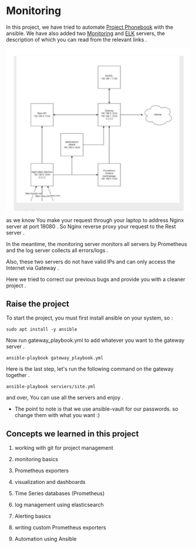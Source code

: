 # Monitoring

In this project, we have tried to automate [Project Phonebook](https://github.com/Ygn-Amirjani/Phonebook) with the ansible. We have also added two [Monitoring](https://github.com/MinaMohammadi/Monitoring/tree/master/roles/monitoring-server) and [ELK](https://github.com/MinaMohammadi/Monitoring/tree/master/roles/elk) servers, the description of which you can read from the relevant links .

![Project outline](ProjectImage/photo5983174453519038351.jpg)

as we know You make your request through your laptop to address Nginx server at port 18080 . So Nginx reverse proxy your request to the Rest server . 

In the meantime, the monitoring server monitors all servers by Prometheus and the log server collects all errors/logs .

Also, these two servers do not have valid IPs and can only access the Internet via Gateway .

Here we tried to correct our previous bugs and provide you with a cleaner project .

## Raise the project

To start the project, you must first install ansible on your system, so :

```
sudo apt install -y ansible
```

Now run gateway_playbook.yml to add whatever you want to the gateway server .

```
ansible-playbook gateway_playbook.yml
```

Here is the last step, let's run the following command on the gateway together .

```
ansible-playbook serviers/site.yml
```

and over, You can use all the servers and enjoy .

* The point to note is that we use ansible-vault for our passwords. so change them with what you want :)

## Concepts we learned in this project 

1. working with git for project management

2. monitoring basics

3. Prometheus exporters

4. visualization and dashboards

5. Time Series databases (Prometheus)

6. log management using elasticsearch

7. Alerting basics

8. writing custom Prometheus exporters

9. Automation using Ansible